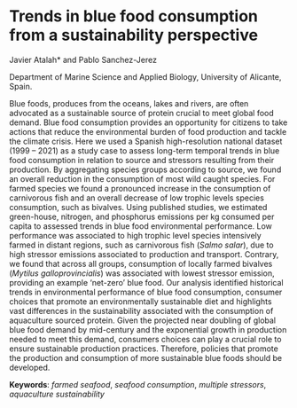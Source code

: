 # Trends in blue food consumption from a sustainability perspective

<!-- badges: start -->

Javier Atalah\* and Pablo Sanchez-Jerez

Department of Marine Science and Applied Biology, University of Alicante, Spain.

Blue foods, produces from the oceans, lakes and rivers, are often advocated as a sustainable source of protein crucial to meet global food demand. Blue food consumption provides an opportunity for citizens to take actions that reduce the environmental burden of food production and tackle the climate crisis. Here we used a Spanish high-resolution national dataset (1999 – 2021) as a study case to assess long-term temporal trends in blue food consumption in relation to source and stressors resulting from their production. By aggregating species groups according to source, we found an overall reduction in the consumption of most wild caught species. For farmed species we found a pronounced increase in the consumption of carnivorous fish and an overall decrease of low trophic levels species consumption, such as bivalves. Using published studies, we estimated green-house, nitrogen, and phosphorus emissions per kg consumed per capita to assessed trends in blue food environmental performance. Low performance was associated to high trophic level species intensively farmed in distant regions, such as carnivorous fish (*Salmo salar*), due to high stressor emissions associated to production and transport. Contrary, we found that across all groups, consumption of locally farmed bivalves (*Mytilus galloprovincialis*) was associated with lowest stressor emission, providing an example ‘net-zero’ blue food. Our analysis identified historical trends in environmental performance of blue food consumption, consumer choices that promote an environmentally sustainable diet and highlights vast differences in the sustainability associated with the consumption of aquaculture sourced protein. Given the projected near doubling of global blue food demand by mid-century and the exponential growth in production needed to meet this demand, consumers choices can play a crucial role to ensure sustainable production practices. Therefore, policies that promote the production and consumption of more sustainable blue foods should be developed.

**Keywords**: *farmed seafood*, *seafood consumption*, *multiple stressors*, *aquaculture sustainability*

<!-- badges: end -->
